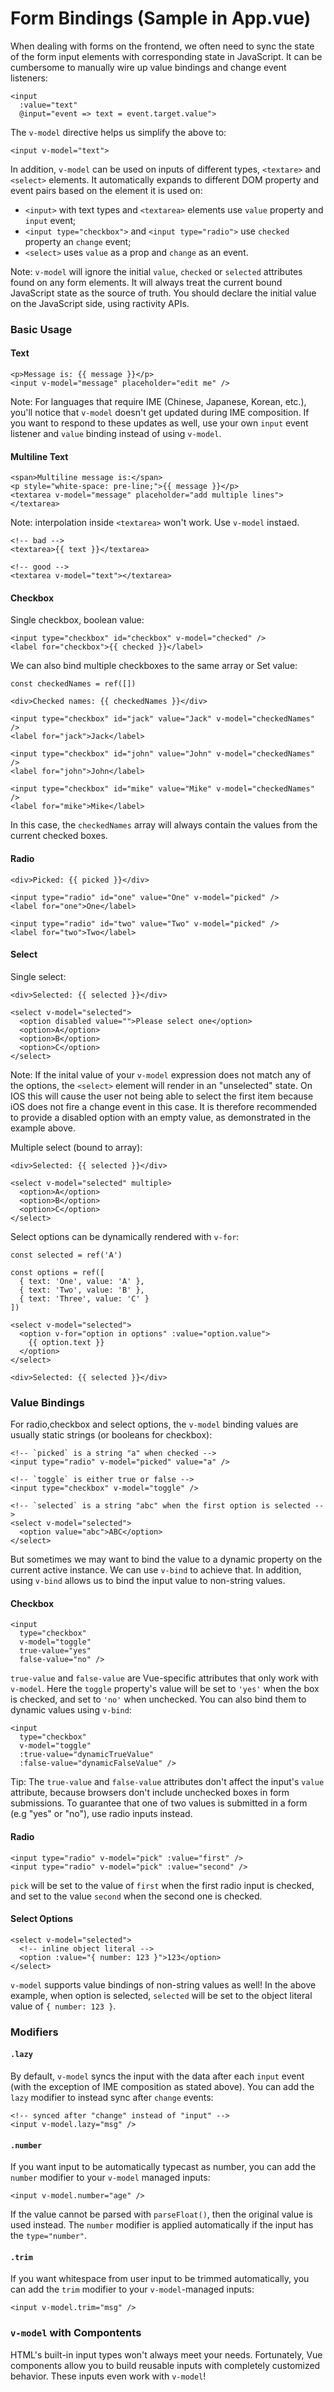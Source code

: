 <h1>Form Bindings (Sample in App.vue)</h1>

When dealing with forms on the frontend, we often need to sync the state of the form input elements with corresponding state in JavaScript. It can be cumbersome to manually wire up value bindings and change event listeners:

```
<input
  :value="text"
  @input="event => text = event.target.value">
```

The `v-model` directive helps us simplify the above to:
```
<input v-model="text">
```

In addition, `v-model` can be used on inputs of different types, `<textare>` and `<select>` elements. It automatically expands to different DOM property and event pairs based on the element it is used on:

- `<input>` with text types and `<textarea>` elements use `value` property and `input` event;
- `<input type="checkbox">` and `<input type="radio">` use `checked` property an `change` event;
- `<select>` uses `value` as a prop and `change` as an event.

Note: `v-model` will ignore the initial `value`, `checked` or `selected` attributes found on any form elements. It will always treat the current bound JavaScript state as the source of truth. You should declare the initial value on the JavaScript side, using ractivity APIs.

<h3>Basic Usage</h3>

<h4>Text</h4>

```
<p>Message is: {{ message }}</p>
<input v-model="message" placeholder="edit me" />
```
Note: For languages that require IME (Chinese, Japanese, Korean, etc.), you'll notice that `v-model` doesn't get updated during IME composition. If you want to respond to these updates as well, use your own `input` event listener and `value` binding instead of using `v-model`.

<h4>Multiline Text</h4>

```
<span>Multiline message is:</span>
<p style="white-space: pre-line;">{{ message }}</p>
<textarea v-model="message" placeholder="add multiple lines"></textarea>
```
Note: interpolation inside `<textarea>` won't work. Use `v-model` instaed.

```
<!-- bad -->
<textarea>{{ text }}</textarea>

<!-- good -->
<textarea v-model="text"></textarea>
```

<h4>Checkbox</h4>

Single checkbox, boolean value:
```
<input type="checkbox" id="checkbox" v-model="checked" />
<label for="checkbox">{{ checked }}</label>
```

We can also bind multiple checkboxes to the same array or Set value:
```
const checkedNames = ref([])
```
```
<div>Checked names: {{ checkedNames }}</div>

<input type="checkbox" id="jack" value="Jack" v-model="checkedNames" />
<label for="jack">Jack</label>

<input type="checkbox" id="john" value="John" v-model="checkedNames" />
<label for="john">John</label>

<input type="checkbox" id="mike" value="Mike" v-model="checkedNames" />
<label for="mike">Mike</label>
```
In this case, the `checkedNames` array will always contain the values from the current checked boxes.

<h4>Radio</h4>

```
<div>Picked: {{ picked }}</div>

<input type="radio" id="one" value="One" v-model="picked" />
<label for="one">One</label>

<input type="radio" id="two" value="Two" v-model="picked" />
<label for="two">Two</label>
```

<h4>Select</h4>

Single select:
```
<div>Selected: {{ selected }}</div>

<select v-model="selected">
  <option disabled value="">Please select one</option>
  <option>A</option>
  <option>B</option>
  <option>C</option>
</select>
```
Note: If the inital value of your `v-model` expression does not match any of the options, the `<select>` element will render in an "unselected" state. On IOS this will cause the user not being able to select the first item because iOS does not fire a change event in this case. It is therefore recommended to provide a disabled option with an empty value, as demonstrated in the example above.

Multiple select (bound to array):
```
<div>Selected: {{ selected }}</div>

<select v-model="selected" multiple>
  <option>A</option>
  <option>B</option>
  <option>C</option>
</select>
```

Select options can be dynamically rendered with `v-for`:
```
const selected = ref('A')

const options = ref([
  { text: 'One', value: 'A' },
  { text: 'Two', value: 'B' },
  { text: 'Three', value: 'C' }
])
```
```
<select v-model="selected">
  <option v-for="option in options" :value="option.value">
    {{ option.text }}
  </option>
</select>

<div>Selected: {{ selected }}</div>
```

<h3>Value Bindings</h3>

For radio,checkbox and select options, the `v-model` binding values are usually static strings (or booleans for checkbox):
```
<!-- `picked` is a string "a" when checked -->
<input type="radio" v-model="picked" value="a" />

<!-- `toggle` is either true or false -->
<input type="checkbox" v-model="toggle" />

<!-- `selected` is a string "abc" when the first option is selected -->
<select v-model="selected">
  <option value="abc">ABC</option>
</select>
```

But sometimes we may want to bind the value to a dynamic property on the current active instance. We can use `v-bind` to achieve that. In addition, using `v-bind` allows us to bind the input value to non-string values.

<h4>Checkbox</h4>

```
<input
  type="checkbox"
  v-model="toggle"
  true-value="yes"
  false-value="no" />
```

`true-value` and `false-value` are Vue-specific attributes that only work with `v-model`. Here the `toggle` property's value will be set to `'yes'` when the box is checked, and set to `'no'` when unchecked. You can also bind them to dynamic values using `v-bind`:
```
<input
  type="checkbox"
  v-model="toggle"
  :true-value="dynamicTrueValue"
  :false-value="dynamicFalseValue" />
```
Tip: The `true-value` and `false-value` attributes don't affect the input's `value` attribute, because browsers don't include unchecked boxes in form submissions. To guarantee that one of two values is submitted in a form (e.g "yes" or "no"), use radio inputs instead.


<h4>Radio</h4>

```
<input type="radio" v-model="pick" :value="first" />
<input type="radio" v-model="pick" :value="second" />
```
`pick` will be set to the value of `first` when the first radio input is checked, and set to the value `second` when the second one is checked.

<h4>Select Options</h4>

```
<select v-model="selected">
  <!-- inline object literal -->
  <option :value="{ number: 123 }">123</option>
</select>
```
`v-model` supports value bindings of non-string values as well! In the above example, when option is selected, `selected` will be set to the object literal value of `{ number: 123 }`.

<h3>Modifiers</h3>

<h4>

`.lazy`

</h4>

By default, `v-model` syncs the input with the data after each `input` event (with the exception of IME composition as stated above). You can add the `lazy` modifier to instead sync after `change` events:
```
<!-- synced after "change" instead of "input" -->
<input v-model.lazy="msg" />
```

<h4>

`.number`

</h4>

If you want input to be automatically typecast as number, you can add the `number` modifier to your `v-model` managed inputs:
```
<input v-model.number="age" />
```

If the value cannot be parsed with `parseFloat()`, then the original value is used instead.
The `number` modifier is applied automatically if the input has the `type="number"`.

<h4>

`.trim`

</h4>

If you want whitespace from user input to be trimmed automatically, you can add the `trim` modifier to your `v-model`-managed inputs:
```
<input v-model.trim="msg" />
```

<h3>

`v-model` with Compontents

</h4>

HTML's built-in input types won't always meet your needs. Fortunately, Vue components allow you to build reusable inputs with completely customized behavior. These inputs even work with `v-model`!